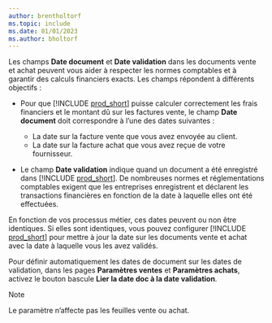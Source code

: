 ```yaml
---
author: brentholtorf
ms.topic: include
ms.date: 01/01/2023
ms.author: bholtorf
---
```


Les champs **Date document** et **Date validation** dans les documents vente et achat peuvent vous aider à respecter les normes comptables et à garantir des calculs financiers exacts. Les champs répondent à différents objectifs :

- Pour que [!INCLUDE [prod_short](prod_short.md)] puisse calculer correctement les frais financiers et le montant dû sur les factures vente, le champ **Date document** doit correspondre à l’une des dates suivantes :

   - La date sur la facture vente que vous avez envoyée au client. 
   - La date sur la facture achat que vous avez reçue de votre fournisseur.
- Le champ **Date validation** indique quand un document a été enregistré dans [!INCLUDE [prod_short](prod_short.md)]. De nombreuses normes et réglementations comptables exigent que les entreprises enregistrent et déclarent les transactions financières en fonction de la date à laquelle elles ont été effectuées.

En fonction de vos processus métier, ces dates peuvent ou non être identiques. Si elles sont identiques, vous pouvez configurer [!INCLUDE [prod_short](prod_short.md)] pour mettre à jour la date sur les documents vente et achat avec la date à laquelle vous les avez validés.  
  
Pour définir automatiquement les dates de document sur les dates de validation, dans les pages **Paramètres ventes** et **Paramètres achats**, activez le bouton bascule **Lier la date doc à la date validation**.

> [!NOTE]
> Le paramètre n’affecte pas les feuilles vente ou achat.